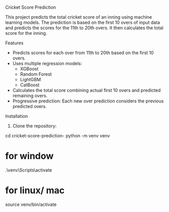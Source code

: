  Cricket Score Prediction

This project predicts the total cricket score of an inning using machine learning models. The prediction is based on the first 10 overs of input data and predicts the scores for the 11th to 20th overs. It then calculates the total score for the inning.


Features

- Predicts scores for each over from 11th to 20th based on the first 10 overs.
- Uses multiple regression models:
  - XGBoost
  - Random Forest
  - LightGBM
  - CatBoost
- Calculates the total score combining actual first 10 overs and predicted remaining overs.
- Progressive prediction: Each new over prediction considers the previous predicted overs.

Installation

1. Clone the repository:

cd cricket-score-prediction-
python -m venv venv
# for window 
.\venv\Scripts\activate
# for linux/ mac 
source venv/bin/activate


